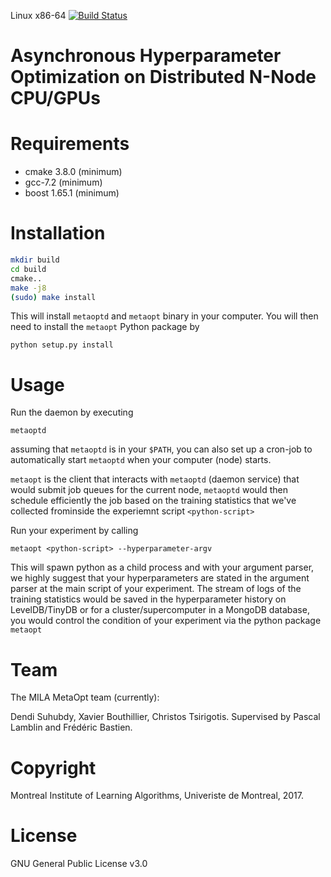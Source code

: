 Linux x86-64
[![Build Status](https://travis-ci.org/mila-udem/metaopt.svg?branch=master)](https://travis-ci.org/mila-udem/metaopt)

# Asynchronous Hyperparameter Optimization on Distributed N-Node CPU/GPUs

# Requirements

- cmake 3.8.0 (minimum)
- gcc-7.2 (minimum)
- boost 1.65.1 (minimum)

# Installation

```bash
mkdir build
cd build
cmake..
make -j8
(sudo) make install
```

This will install `metaoptd` and `metaopt` binary in your computer. You will then need to install the `metaopt` Python package by

`python setup.py install`

# Usage

Run the daemon by executing

`metaoptd`

assuming that `metaoptd` is in your `$PATH`, you can also set up a cron-job to automatically start `metaoptd` when your computer (node) starts.

`metaopt` is the client that interacts with `metaoptd` (daemon service) that would submit job queues for the current node, `metaoptd` would then schedule efficiently the job based on the training statistics that we've collected frominside the experiemnt script `<python-script>`

Run your experiment by calling

`metaopt <python-script> --hyperparameter-argv`

This will spawn python as a child process and with your argument parser, we highly suggest that your hyperparameters are stated in the argument parser at the main script of your experiment. The stream of logs of the training statistics would be saved in the hyperparameter history on LevelDB/TinyDB or for a cluster/supercomputer in a MongoDB database, you would control the condition of your experiment via the python package `metaopt`

# Team

The MILA MetaOpt team (currently):

Dendi Suhubdy, Xavier Bouthillier, Christos Tsirigotis. Supervised by Pascal Lamblin and Frédéric Bastien.

# Copyright

Montreal Institute of Learning Algorithms, Univeriste de Montreal, 2017.

# License

GNU General Public License v3.0
